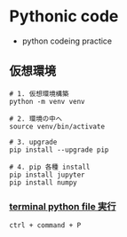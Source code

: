 # Pythonic code
- python codeing practice

## 仮想環境
    # 1. 仮想環境構築
    python -m venv venv

    # 2. 環境の中へ
    source venv/bin/activate

    # 3. upgrade
    pip install --upgrade pip

    # 4. pip 各種 install
    pip install jupyter
    pip install numpy

### <u>terminal python file 実行</u>
    ctrl + command + P
